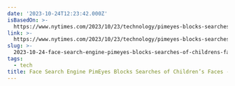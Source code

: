```yaml
---
date: '2023-10-24T12:23:42.000Z'
isBasedOn: >-
  https://www.nytimes.com/2023/10/23/technology/pimeyes-blocks-searches-childrens-faces.html
link: >-
  https://www.nytimes.com/2023/10/23/technology/pimeyes-blocks-searches-childrens-faces.html
slug: >-
  2023-10-24-face-search-engine-pimeyes-blocks-searches-of-childrens-faces-the-new-yo
tags:
  - tech
title: Face Search Engine PimEyes Blocks Searches of Children’s Faces - The New Yo
---
```


